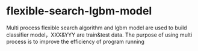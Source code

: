 # flexible-search-lgbm-model
Multi process flexible search algorithm and lgbm model are used to build classifier model，XXX&amp;YYY are train&amp;test data.
The purpose of using multi process is to improve the efficiency of program running
